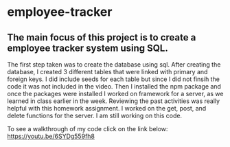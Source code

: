 # employee-tracker

## The main focus of this project is to create a employee tracker system using SQL.

The first step taken was to create the database using sql. After creating the database, I created 3 different tables that were linked with primary and foreign keys. I did include seeds for each table but since I did not finsih the code it was not included in the video. Then I installed the npm package and once the packages were installed I worked on framework for a server, as we learned in class earlier in the week. Reviewing the past activities was really helpful with this homework assignment. I worked on the get, post, and delete functions for the server. I am still working on this code.


To see a walkthrough of my code click on the link below:
  https://youtu.be/6SYDg559fh8